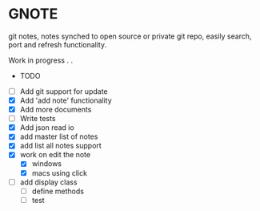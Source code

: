 # GNOTE

git notes, notes synched to open source or private git repo, easily search, port and refresh functionality.

Work in progress . . 

- TODO
- [ ] Add git support for update
- [X] Add 'add note' functionality
- [X] Add more documents 
- [ ] Write tests
- [X] Add json read io
- [X] add master list of notes
- [X] add list all notes support
- [X] work on edit the note
    - [X] windows
    - [X] macs using click
- [ ] add display class
    - [ ] define methods
    - [ ] test
